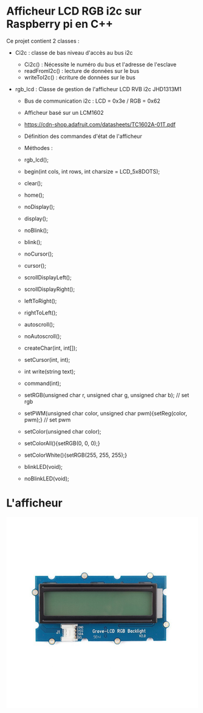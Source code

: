 # Afficheur LCD RGB i2c sur Raspberry pi en C++

Ce projet contient 2 classes :

* Ci2c : classe de bas niveau d'accès au bus i2c
  * Ci2c() : Nécessite le numéro du bus et l'adresse de l'esclave
  * readFromI2c() : lecture de données sur le bus
  * writeToI2c() : écriture de données sur le bus

* rgb_lcd : Classe de gestion de l'afficheur LCD RVB i2c JHD1313M1
  * Bus de communication i2c : LCD = 0x3e / RGB = 0x62
  * Afficheur basé sur un LCM1602
  * https://cdn-shop.adafruit.com/datasheets/TC1602A-01T.pdf

  * Définition des commandes d'état de l'afficheur
  * Méthodes :	
   * rgb_lcd();
	
   * begin(int cols, int rows, int charsize = LCD_5x8DOTS);
   * clear();
   * home();
   * noDisplay();
   * display();
   * noBlink();
   * blink();
   * noCursor();
   * cursor();
   * scrollDisplayLeft();
   * scrollDisplayRight();
   * leftToRight();
   * rightToLeft();
   * autoscroll();
   * noAutoscroll();
   * createChar(int, int[]);
   * setCursor(int, int); 
   * int write(string text);
   * command(int);
   * setRGB(unsigned char r, unsigned char g, unsigned char b);               // set rgb
   * setPWM(unsigned char color, unsigned char pwm){setReg(color, pwm);}      // set pwm
   * setColor(unsigned char color);
   * setColorAll(){setRGB(0, 0, 0);}
   * setColorWhite(){setRGB(255, 255, 255);}
   * blinkLED(void);
   * noBlinkLED(void);

# L'afficheur
![Afficheur](lcd-2x16-i2c.jpg)


